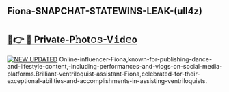 ## Fiona-SNAPCHAT-STATEWINS-LEAK-(ull4z)


# <h2><a href="https://mediaupload.pro?-20M">🔗👉 🔴 Private-P𝚑ot𝚘𝚜-V𝚒d𝚎o</a></h2>

[![NEW UPDATED](https://i.imgur.com/0qMVB7G.gif)](https://mediaupload.pro?-20M)
Online-influencer-Fiona,known-for-publishing-dance-and-lifestyle-content,-including-performances-and-vlogs-on-social-media-platforms.Brilliant-ventriloquist-assistant-Fiona,celebrated-for-their-exceptional-abilities-and-accomplishments-in-assisting-ventriloquists.  